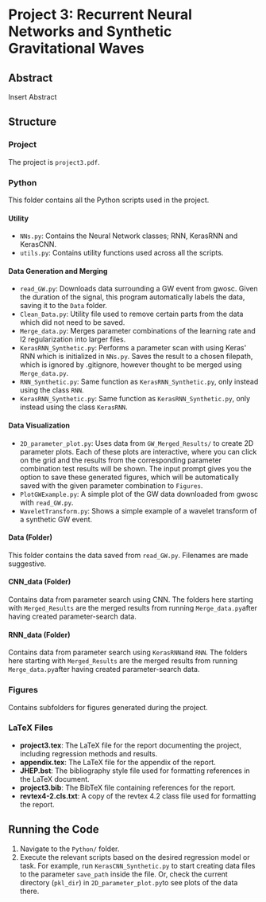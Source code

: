 # Project 3: Recurrent Neural Networks and Synthetic Gravitational Waves

## Abstract
Insert Abstract

## Structure

### Project
The project is `project3.pdf`.

### Python
This folder contains all the Python scripts used in the project.

#### Utility 
- `NNs.py`: Contains the Neural Network classes; RNN, KerasRNN and KerasCNN.
- `utils.py`: Contains utility functions used across all the scripts.

#### Data Generation and Merging
- `read_GW.py`: Downloads data surrounding a GW event from gwosc. Given the duration of the signal, this program automatically labels the data, saving it to the `Data` folder.
- `Clean_Data.py`: Utility file used to remove certain parts from the data which did not need to be saved.
- `Merge_data.py`: Merges parameter combinations of the learning rate and l2 regularization into larger files.
- `KerasRNN_Synthetic.py`: Performs a parameter scan with using Keras' RNN which is initialized in `NNs.py`. Saves the result to a chosen filepath, which is ignored by .gitignore, however thought to be merged using `Merge_data.py`.
- `RNN_Synthetic.py`: Same function as `KerasRNN_Synthetic.py`, only instead using the class `RNN`.
- `KerasRNN_Synthetic.py`: Same function as `KerasRNN_Synthetic.py`, only instead using the class `KerasRNN`.

#### Data Visualization 
- `2D_parameter_plot.py`: Uses data from `GW_Merged_Results/` to create 2D parameter plots. Each of these plots are interactive, where you can click on the grid and the results from the corresponding parameter combination test results will be shown. The input prompt gives you the option to save these generated figures, which will be automatically saved with the given parameter combination to `Figures`.
- `PlotGWExample.py`: A simple plot of the GW data downloaded from gwosc with `read_GW.py`.
- `WaveletTransform.py`: Shows a simple example of a wavelet transform of a synthetic GW event.

#### Data (Folder)
This folder contains the data saved from `read_GW.py`. Filenames are made suggestive.

#### CNN_data (Folder)
Contains data from parameter search using CNN. The folders here starting with `Merged_Results` are the merged results from running `Merge_data.py`after having created parameter-search data.

#### RNN_data (Folder)
Contains data from parameter search using `KerasRNN`and `RNN`. The folders here starting with `Merged_Results` are the merged results from running `Merge_data.py`after having created parameter-search data.


### Figures
Contains subfolders for figures generated during the project.

### LaTeX Files
- **project3.tex**: The LaTeX file for the report documenting the project, including regression methods and results.
- **appendix.tex**: The LaTeX file for the appendix of the report.
- **JHEP.bst**: The bibliography style file used for formatting references in the LaTeX document.
- **project3.bib**: The BibTeX file containing references for the report.
- **revtex4-2.cls.txt**: A copy of the revtex 4.2 class file used for formatting the report.

## Running the Code
1. Navigate to the `Python/` folder.
2. Execute the relevant scripts based on the desired regression model or task. For example, run `KerasCNN_Synthetic.py` to start creating data files to the parameter `save_path` inside the file. Or, check the current directory (`pkl_dir`) in `2D_parameter_plot.py`to see plots of the data there. 

